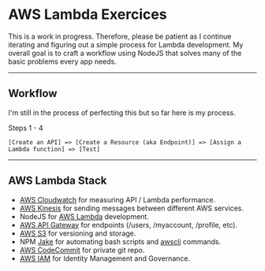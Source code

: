 # AWS Lambda Exercices

This is a work in progress.  Therefore, please be patient as I continue iterating and figuring out a simple process for Lambda development.  My overall goal is to craft a workflow using NodeJS that solves many of the basic problems every app needs.  


---

## Workflow

I'm still in the process of perfecting this but so far here is my process.

Steps 1 - 4
```language-powerbash
[Create an API] => [Create a Resource (aka Endpoint)] => [Assign a Lambda function] => [Test]
```



---

## AWS Lambda Stack

- [AWS Cloudwatch](https://console.aws.amazon.com/cloudwatch/home) for measuring API / Lambda performance.
- [AWS Kinesis](https://console.aws.amazon.com/kinesis/home) for sending messages between different AWS services.
- NodeJS for [AWS Lambda](https://console.aws.amazon.com/lambda/home) development.
- [AWS API Gateway](https://console.aws.amazon.com/apigateway/home) for endpoints (/users, /myaccount, /profile, etc).
- [AWS S3](https://console.aws.amazon.com/s3/home) for versioning and storage.
- NPM [Jake](https://www.npmjs.com/package/jake) for automating bash scripts and [awscli](https://aws.amazon.com/cli/) commands.
- [AWS CodeCommit](https://console.aws.amazon.com/console/home) for private git repo.
- [AWS IAM](https://console.aws.amazon.com/console/home) for Identity Management and Governance.



